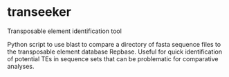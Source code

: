 transeeker
==========

Transposable element identification tool

Python script to use blast to compare a directory of fasta sequence files to the transposable element database Repbase.
Useful for quick identification of potential TEs in sequence sets that can be problematic for comparative analyses. 
